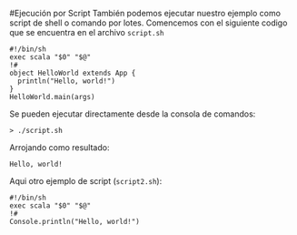 #Ejecución por Script
También podemos ejecutar nuestro ejemplo como script de shell o comando por lotes. Comencemos con el siguiente codigo que se encuentra en el archivo `script.sh`
```
#!/bin/sh
exec scala "$0" "$@"
!#
object HelloWorld extends App {
  println("Hello, world!")
}
HelloWorld.main(args)
```
Se pueden ejecutar directamente desde la consola de comandos:
```
> ./script.sh
```
Arrojando como resultado:
```
Hello, world!
```
Aqui otro ejemplo de script (`script2.sh`):
```
#!/bin/sh
exec scala "$0" "$@"
!#
Console.println("Hello, world!")
```